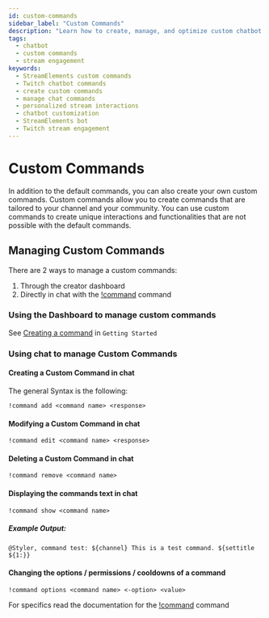 ```yaml
---
id: custom-commands
sidebar_label: "Custom Commands"
description: "Learn how to create, manage, and optimize custom chatbot commands for your StreamElements-powered Twitch stream."
tags:
  - chatbot
  - custom commands
  - stream engagement
keywords:
  - StreamElements custom commands
  - Twitch chatbot commands
  - create custom commands
  - manage chat commands
  - personalized stream interactions
  - chatbot customization
  - StreamElements bot
  - Twitch stream engagement
---
```


# Custom Commands

In addition to the default commands, you can also create your own custom commands. Custom commands allow you to create commands that are tailored to your channel and your community. You can use custom commands to create unique interactions and functionalities that are not possible with the default commands.

## Managing Custom Commands

There are 2 ways to manage a custom commands:
1. Through the creator dashboard
1. Directly in chat with the [!command](../default/command.md) command

### Using the Dashboard to manage custom commands

See [Creating a command](../../gettingstarted/commands.md) in `Getting Started`

### Using chat to manage Custom Commands
#### Creating a Custom Command in chat

The general Syntax is the following:
```
!command add <command name> <response>
```

#### Modifying a Custom Command in chat

```
!command edit <command name> <response>
```

#### Deleting a Custom Command in chat

```
!command remove <command name>
```

#### Displaying the commands text in chat

```
!command show <command name>
```

##### Example Output:

```
@Styler, command test: ${channel} This is a test command. ${settitle ${1:}}
```

#### Changing the options / permissions / cooldowns of a command

```
!command options <command name> <-option> <value>
```

For specifics read the documentation for the [!command](../default/command.md) command
